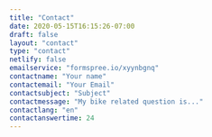 ```yaml
---
title: "Contact"
date: 2020-05-15T16:15:26-07:00
draft: false
layout: "contact"
type: "contact"
netlify: false
emailservice: "formspree.io/xyynbgnq"
contactname: "Your name"
contactemail: "Your Email"
contactsubject: "Subject"
contactmessage: "My bike related question is..."
contactlang: "en"
contactanswertime: 24
---
```


